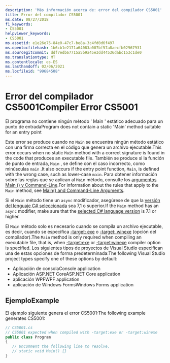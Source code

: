 ```yaml
---
description: 'Más información acerca de: error del compilador CS5001'
title: Error del compilador CS5001
ms.date: 08/27/2018
f1_keywords:
- CS5001
helpviewer_keywords:
- CS5001
ms.assetid: e1e26e75-84e0-47c7-be8a-3c4fd0d6f497
ms.openlocfilehash: 1b6cb1e2171a64083a007bf57a8aecfb02967931
ms.sourcegitcommit: ddf7edb67715a5b9a45e3dd44536dabc153c1de0
ms.translationtype: MT
ms.contentlocale: es-ES
ms.lasthandoff: 02/06/2021
ms.locfileid: "99684508"
---
```

# <a name="compiler-error-cs5001"></a><span data-ttu-id="7cfb5-103">Error del compilador CS5001</span><span class="sxs-lookup"><span data-stu-id="7cfb5-103">Compiler Error CS5001</span></span>

<span data-ttu-id="7cfb5-104">El programa no contiene ningún método ' Main ' estático adecuado para un punto de entrada</span><span class="sxs-lookup"><span data-stu-id="7cfb5-104">Program does not contain a static 'Main' method suitable for an entry point</span></span>

<span data-ttu-id="7cfb5-105">Este error se produce cuando no `Main` se encuentra ningún método estático con una firma correcta en el código que genera un archivo ejecutable.</span><span class="sxs-lookup"><span data-stu-id="7cfb5-105">This error occurs when no static `Main` method with a correct signature is found in the code that produces an executable file.</span></span> <span data-ttu-id="7cfb5-106">También se produce si la función de punto de entrada, `Main` , se define con el caso incorrecto, como minúsculas `main` .</span><span class="sxs-lookup"><span data-stu-id="7cfb5-106">It also occurs if the entry point function, `Main`, is defined with the wrong case, such as lower-case `main`.</span></span> <span data-ttu-id="7cfb5-107">Para obtener información sobre las reglas que se aplican al `Main` método, consulte los [argumentos Main () y Command-Line](../programming-guide/main-and-command-args/index.md).</span><span class="sxs-lookup"><span data-stu-id="7cfb5-107">For information about the rules that apply to the `Main` method, see [Main() and Command-Line Arguments](../programming-guide/main-and-command-args/index.md).</span></span>

<span data-ttu-id="7cfb5-108">Si el `Main` método tiene un `async` modificador, asegúrese de que la [versión del lenguaje C# seleccionada](../language-reference/configure-language-version.md) sea 7,1 o superior.</span><span class="sxs-lookup"><span data-stu-id="7cfb5-108">If the `Main` method has an `async` modifier, make sure that the [selected C# language version](../language-reference/configure-language-version.md) is 7.1 or higher.</span></span>

<span data-ttu-id="7cfb5-109">El `Main` método solo es necesario cuando se compila un archivo ejecutable, es decir, cuando se especifica [-target: exe](../language-reference/compiler-options/target-exe-compiler-option.md) o [-target: winexe](../language-reference/compiler-options/target-winexe-compiler-option.md) (opción del compilador).</span><span class="sxs-lookup"><span data-stu-id="7cfb5-109">The `Main` method is only required when compiling an executable file, that is, when [-target:exe](../language-reference/compiler-options/target-exe-compiler-option.md) or [-target:winexe](../language-reference/compiler-options/target-winexe-compiler-option.md) compiler option is specified.</span></span> <span data-ttu-id="7cfb5-110">Los siguientes tipos de proyectos de Visual Studio especifican una de estas opciones de forma predeterminada:</span><span class="sxs-lookup"><span data-stu-id="7cfb5-110">The following Visual Studio project types specify one of these options by default:</span></span>

- <span data-ttu-id="7cfb5-111">Aplicación de consola</span><span class="sxs-lookup"><span data-stu-id="7cfb5-111">Console application</span></span>
- <span data-ttu-id="7cfb5-112">Aplicación ASP.NET Core</span><span class="sxs-lookup"><span data-stu-id="7cfb5-112">ASP.NET Core application</span></span>
- <span data-ttu-id="7cfb5-113">aplicación WPF</span><span class="sxs-lookup"><span data-stu-id="7cfb5-113">WPF application</span></span>
- <span data-ttu-id="7cfb5-114">aplicación de Windows Forms</span><span class="sxs-lookup"><span data-stu-id="7cfb5-114">Windows Forms application</span></span>

## <a name="example"></a><span data-ttu-id="7cfb5-115">Ejemplo</span><span class="sxs-lookup"><span data-stu-id="7cfb5-115">Example</span></span>

<span data-ttu-id="7cfb5-116">El ejemplo siguiente genera el error CS5001:</span><span class="sxs-lookup"><span data-stu-id="7cfb5-116">The following example generates CS5001:</span></span>
  
```csharp
// CS5001.cs
// CS5001 expected when compiled with -target:exe or -target:winexe
public class Program
{
   // Uncomment the following line to resolve.
   // static void Main() {}
}
```  
